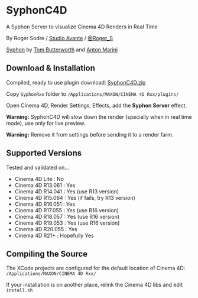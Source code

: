 # SyphonC4D

A Syphon Server to visualize Cinema 4D Renders in Real Time


By Roger Sodre / [Studio Avante](http://studioavante.com/) / [@Roger_S](https://twitter.com/Roger_S)

[Syphon](http://syphon.v002.info/) by [Tom Butterworth](http://kriss.cx/tom/) and [Anton Marini](http://vade.info/)

## Download & Installation

Compiled, ready to use plugin download: 
[SyphonC4D.zip](http://download.studioavante.com/Syphon/SyphonC4D.zip)

Copy `SyphonRxx` folder to `/Applications/MAXON/CINEMA 4D Rxx/plugins/`

Open Cinema 4D, Render Settings, Effects, add the **Syphon Server** effect.

**Warning:** SyphonC4D will slow down the render (specially when in real time mode), use only for live preview.

**Warning:** Remove it from settings before sending it to a render farm.

## Supported Versions

Tested and validated on...

* Cinema 4D Lite	: No
* Cinema 4D R13.061	: Yes
* Cinema 4D R14.041	: Yes (use R13 version)
* Cinema 4D R15.064	: Yes (if fails, try R13 version)
* Cinema 4D R16.051	: Yes
* Cinema 4D R17.055	: Yes (use R16 version)
* Cinema 4D R18.057	: Yes (use R16 version)
* Cinema 4D R19.053	: Yes (use R16 version)
* Cinema 4D R20.055	: Yes
* Cinema 4D R21+	: Hopefully Yes


## Compiling the Source

The XCode projects are configured for the default location of Cinema 4D: `/Applications/MAXON/CINEMA 4D Rxx/`

If your installation is on another place, relink the Cinema 4D libs and edit `install.sh`

